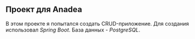 ## Проект для Anadea
В этом проекте я попытался создать CRUD-приложение. Для создания использовал *Spring Boot*. База данных - *PostgreSQL*.
